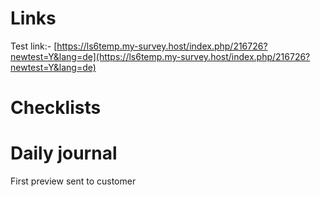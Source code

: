 


# Links
Test link:-  [https://ls6temp.my-survey.host/index.php/216726?newtest=Y&lang=de](https://ls6temp.my-survey.host/index.php/216726?newtest=Y&lang=de)


# Checklists

# Daily journal


First preview sent to customer
